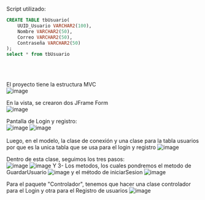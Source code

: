 Script utilizado:

```SQL
CREATE TABLE tbUsuario(
    UUID_Usuario VARCHAR2(100),
    Nombre VARCHAR2(50),
    Correo VARCHAR2(50),
    Contraseña VARCHAR2(50)
);
select * from tbUsuario
```
</br></br>

El proyecto tiene la estructura MVC </br>
![image](https://github.com/user-attachments/assets/29cae166-50ea-40d9-bd2c-7c314d09109f)

En la vista, se crearon dos JFrame Form </br>
![image](https://github.com/user-attachments/assets/3ccc80cf-cd6a-4e6f-9032-972811c21e7b)

Pantalla de Login y registro:</br>
![image](https://github.com/user-attachments/assets/fe1877bb-ad55-4410-b32c-0982b8667708)
![image](https://github.com/user-attachments/assets/e5c9dd71-7470-4a7b-821e-95db84bbdb63)
</br></br>
Luego, en el modelo, la clase de conexión y una clase para la tabla usuarios por que es la unica tabla que se usa para el login y registro
![image](https://github.com/user-attachments/assets/459b2f1d-7c1a-47bc-9f8b-f0826be901fc)

Dentro de esta clase, seguimos los tres pasos:</br>
![image](https://github.com/user-attachments/assets/f35c3fb8-d5ac-4067-9d2d-072fc4c83452)
![image](https://github.com/user-attachments/assets/7536d892-3dfc-47e5-8f4f-2cd692b062a4)
Y 3- Los metodos, los cuales pondremos el metodo de GuardarUsuario
![image](https://github.com/user-attachments/assets/2aefdaa8-b032-4a58-addd-e08bb6ad6b6c)
y el método de iniciarSesion
![image](https://github.com/user-attachments/assets/14facfad-d19d-4094-ac44-2f76510d10ec)

Para el paquete "Controlador", tenemos que hacer una clase controlador para el Login y otra para el Registro de usuarios
![image](https://github.com/user-attachments/assets/f8dae530-f21a-4249-a808-43a0b246458b)






